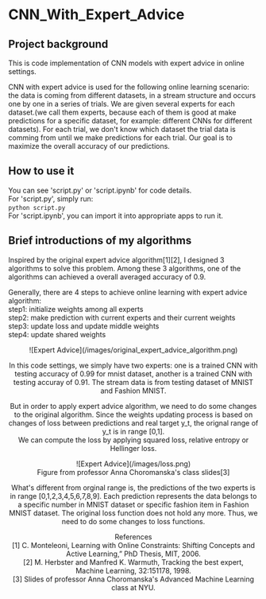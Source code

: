 # CNN_With_Expert_Advice

## Project background
This is code implementation of CNN models with expert advice in online settings.

CNN with expert advice is used for the following online learning scenario: the data is coming from different datasets, in a stream structure and occurs one by one in a series of trials. We are given several experts for each dataset.(we call them experts, because each of them is good at make predictions for a specific dataset, for example: different CNNs for different datasets). For each trial, we don't know which dataset the trial data is comming from until we make predictions for each trial. Our goal is to maximize the overall accuracy of our predictions. 

## How to use it
You can see 'script.py' or 'script.ipynb' for code details.<br>
For 'script.py', simply run:<br>
`python script.py`<br>
For 'script.ipynb', you can import it into appropriate apps to run it.

## Brief introductions of my algorithms
Inspired by the original expert advice algorithm[1][2], I designed 3 algorithms to solve this problem. Among these 3 algorithms, one of the algorithms can achieved a overall averaged accuracy of 0.9. 

Generally, there are 4 steps to achieve online learning with expert advice algorithm:<br>
step1: initialize weights among all experts<br>
step2: make prediction with current experts and their current weights<br>
step3: update loss and update middle weights<br>
step4: update shared weights<br>


<center>![Expert Advice](/images/original_expert_advice_algorithm.png)<center>

In this code settings, we simply have two experts: one is a trained CNN with testing accuracy of 0.99 for mnist dataset, another is a trained CNN with testing accuray of 0.91. The stream data is from testing dataset of MNIST and Fashion MNIST.

But in order to apply expert advice algorithm, we need to do some changes to the original algorithm. Since the weights updating process is based on changes of loss between predictions and real target y_t, the orignal range of y_t is in range [0,1]. <br>
We can compute the loss by applying squared loss, relative entropy or Hellinger loss.<br>

<center>![Expert Advice](/images/loss.png)</center>
<center>Figure from professor Anna Choromanska's class slides[3]</center>

What's different from orginal range is, the predictions of the two experts is in range [0,1,2,3,4,5,6,7,8,9]. Each prediction represents the data belongs to a specific number in MNIST dataset or specific fashion item in Fashion MNIST dataset. The original loss function does not hold any more. Thus, we need to do some changes to loss functions.



References<br>
[1] C. Monteleoni, Learning with Online Constraints: Shifting Concepts and Active Learning,” PhD Thesis, MIT, 2006.<br>
[2] M. Herbster and Manfred K. Warmuth, Tracking the best expert, Machine Learning, 32:151178, 1998.<br>
[3] Slides of professor Anna Choromanska's Advanced Machine Learning class at NYU.<br>